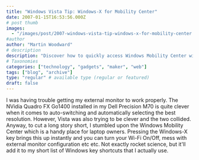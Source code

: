 ```yaml
---
title: "Windows Vista Tip: Windows-X for Mobility Center"
date: 2007-01-15T16:53:56.000Z
# post thumb
images:
  - "/images/post/2007-windows-vista-tip-windows-x-for-mobility-center.jpg"
#author
author: "Martin Woodward"
# description
description: "Discover how to quickly access Windows Mobility Center with Windows-X for easy management of external monitors and Wi-Fi settings."
# Taxonomies
categories: ["technology", "gadgets", "maker", "web"]
tags: ["blog", "archive"]
type: "regular" # available type (regular or featured)
draft: false
---
```


[](http://www.woodwardweb.com/WindowsLiveWriter/WindowsVistaTipWindowsXforMobilityCenter_ED77/mobility_center4.png) I was having trouble getting my external monitor to work properly. The NVidia Quadro FX Go1400 installed in my Dell Precision M70 is quite clever when it comes to auto-switching and automatically selecting the best resolution. However, Vista was also trying to be clever and the two collided. Anyway, to cut a long story short, I stumbled upon the Windows Mobility Center which is a handy place for laptop owners. Pressing the Windows-X key brings this up instantly and you can turn your Wi-Fi On/Off, mess with external monitor configuration etc etc. Not exactly rocket science, but it'll add it to my short list of Windows key shortcuts that I actually use.
